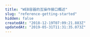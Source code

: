 ```yaml
---
title: "WEB容器的互操作接口概述"
slug: "reference-getting-started"
hidden: false
createdAt: "2018-12-19T07:09:21.883Z"
updatedAt: "2019-05-31T11:31:35.073Z"
---
```

